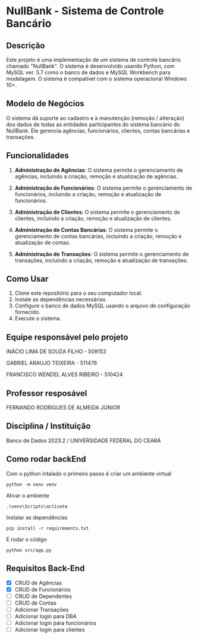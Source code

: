 # NullBank - Sistema de Controle Bancário

## Descrição

Este projeto é uma implementação de um sistema de controle bancário chamado "NullBank". O sistema é desenvolvido usando Python, com MySQL ver. 5.7 como o banco de dados e MySQL Workbench para modelagem. O sistema é compatível com o sistema operacional Windows 10+.

## Modelo de Negócios

O sistema dá suporte ao cadastro e à manutenção (remoção / alteração) dos dados de todas as entidades participantes do sistema bancário do NullBank. Ele gerencia agências, funcionários, clientes, contas bancárias e transações.

## Funcionalidades

1. **Administração de Agências**: O sistema permite o gerenciamento de agências, incluindo a criação, remoção e atualização de agências.

2. **Administração de Funcionários**: O sistema permite o gerenciamento de funcionários, incluindo a criação, remoção e atualização de funcionários.

3. **Administração de Clientes**: O sistema permite o gerenciamento de clientes, incluindo a criação, remoção e atualização de clientes.

4. **Administração de Contas Bancárias**: O sistema permite o gerenciamento de contas bancárias, incluindo a criação, remoção e atualização de contas.

5. **Administração de Transações**: O sistema permite o gerenciamento de transações, incluindo a criação, remoção e atualização de transações.

## Como Usar

1. Clone este repositório para o seu computador local.
2. Instale as dependências necessárias.
3. Configure o banco de dados MySQL usando o arquivo de configuração fornecido.
4. Execute o sistema.

## Equipe responsável pelo projeto

INÁCIO LIMA DE SOUZA FILHO - 509153

GABRIEL ARAUJO TEIXEIRA - 511476

FRANCISCO WENDEL ALVES RIBEIRO - 510424

## Professor resposável

FERNANDO RODRIGUES DE ALMEIDA JÚNIOR

## Disciplina / Instituição

Banco de Dados 2023.2 / UNIVERSIDADE FEDERAL DO CEARÁ

## Como rodar backEnd
Com o python intalado o primeiro passo é criar um ambiente virtual

```python -m venv venv```

Ativar o ambiente

```.\venv\Scripts\activate```

Instalar as dependências

```pip install -r requirements.txt```

E rodar o código

```python src/app.py```
## Requisitos Back-End
- [X] CRUD de Agências
- [X] CRUD de Funcionários
- [ ] CRUD de Dependentes
- [ ] CRUD de  Contas
- [ ] Adicionar Transações
- [ ] Adicionar login para DBA
- [ ] Adicionar login para funcionários
- [ ] Adicionar login para clientes
##